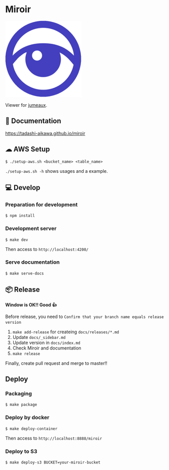 Miroir
======

<img src="./src/assets/miroir.png" width="240" height="240">

Viewer for [jumeaux](https://github.com/tadashi-aikawa/jumeaux).


📜 Documentation
------------------

https://tadashi-aikawa.github.io/miroir


☁ AWS Setup
------------

```
$ ./setup-aws.sh <bucket_name> <table_name>
```

`./setup-aws.sh -h` shows usages and a example.


💻 Develop
------------

### Preparation for development

```
$ npm install
```

### Development server

```
$ make dev
```

Then access to `http://localhost:4200/`

### Serve documentation

```
$ make serve-docs
```

📦 Release
------------

**Window is OK!! Good 👍**

Before release, you need to `Confirm that your branch name equals release version`

1. `make add-release` for createing `docs/releases/*.md`
2. Update `docs/_sidebar.md`
3. Update version in `docs/index.md`
4. Check Miroir and documentation
5. `make release`

Finally, create pull request and merge to master!!


Deploy
------

### Packaging

```
$ make package
```

### Deploy by docker

```
$ make deploy-container
```

Then access to `http://localhost:8888/miroir`


### Deploy to S3

```
$ make deploy-s3 BUCKET=your-miroir-bucket
```

